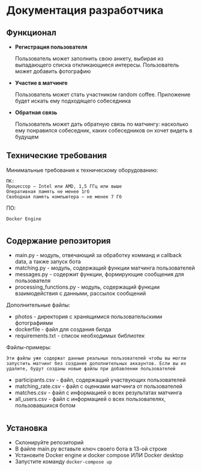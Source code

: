 # Документация разработчика


## Функционал


- **Регистрация пользователя**

    Пользователь может заполнить свою анкету, выбирая из выпадающего списка откликающиеся интересы. Пользователь может добавить фотографию

- **Участие в матчинге**

    Пользователь может стать участником random coffee. Приложение будет искать ему подходящего собеседника

- **Обратная связь**

    Пользователь может дать обратную связь по матчингу: насколько ему понравился собеседник, каких собеседников он хочет видеть в будущем


## Технические требования
Минимальные требования к техническому оборудованию:

    ПК:
    Процессор — Intel или AMD, 1,5 ГГц или выше
    Оперативная память не менее 1гб
    Свободная память компьютера – не менее 7 Гб

ПО:

    Docker Engine
#

## Содержание репозитория
- main.py - модуль, отвечающий за обработку комманд и callback data, а также запуск бота
- matching.py - модуль, содержащий функции матчинга пользователей
- messages.py - содержит функции, формирующие сообщения для пользователя
- processing_functions.py - модуль, содержащий функции взаимодействия с данными, рассылок сообщений



Дополнительные файлы:
- photos - директория с хранящимися пользовательскими фотографиями
- dockerfile - файл для создания билда
- requirements.txt - список необходимых библиотек

Файлы-примеры:

    Эти файлы уже содержат данные реальных пользователей чтобы вы могли запустить матчинг без создания дополнительных аккаунтов. Если вы их удалите, будут созданы новые файлы при добавлении пользователей

- participants.csv - файл, содержащий участвующих пользователей
- matching_rate.csv - файл с оценками матчинга от пользователей
- matches.csv - файл с информацией о всех результатах матчинга
- all_users.csv - файл с информацией о всех пользователях, пользовавшихся ботом
#

## Установка
- Склонируйте репозиторий
- В файле main.py вставьте ключ своего бота в 13-ой строке
- Установите Docker engine и docker compose ИЛИ Docker desktop
- Запустите команду `docker-compose up`



#

